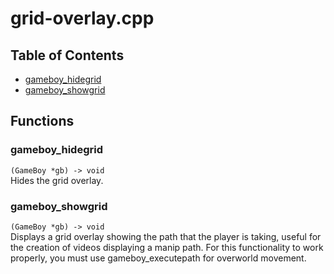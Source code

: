 # grid-overlay.cpp
## Table of Contents
- [gameboy_hidegrid](#gameboy_hidegrid)
- [gameboy_showgrid](#gameboy_showgrid)
## Functions
### gameboy_hidegrid
`(GameBoy *gb) -> void`  
Hides the grid overlay.
### gameboy_showgrid
`(GameBoy *gb) -> void`  
Displays a grid overlay showing the path that the player is taking, useful for the creation of videos displaying a manip path. For this functionality to work properly, you must use gameboy_executepath for overworld movement.
